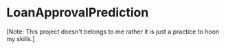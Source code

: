 # LoanApprovalPrediction


[Note: This project doesn't belongs to me rather it is just a practice to hoon my skills.]
